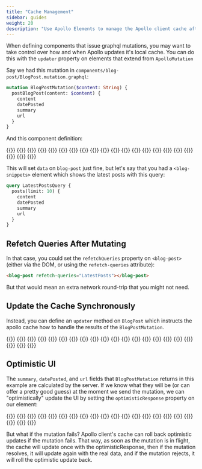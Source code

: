```yaml
---
title: "Cache Management"
sidebar: guides
weight: 20
description: "Use Apollo Elements to manage the Apollo client cache after GraphQL mutations"
---
```


When defining components that issue graphql mutations, you may want to take control over how and when Apollo updates it's local cache. You can do this with the `updater` property on elements that extend from `ApolloMutation`

Say we had this mutation in `components/blog-post/BlogPost.mutation.graphql`:

```graphql copy
mutation BlogPostMutation($content: String) {
  postBlogPost(content: $content) {
    content
    datePosted
    summary
    url
  }
}
```

And this component definition:

<code-tabs collection="libraries" default-tab="lit">
  {{<code-tab package="html">}}
{{<include blog-post-html.html>}}
{{</code-tab>}}
  {{<code-tab package="mixins">}}
{{<include blog-post-mixins.ts>}}
{{</code-tab>}}
  {{<code-tab package="lit">}}
{{<include blog-post-lit.ts>}}
{{</code-tab>}}
  {{<code-tab package="fast">}}
{{<include blog-post-fast.ts>}}
{{</code-tab>}}
  {{<code-tab package="haunted">}}
{{<include blog-post-haunted.ts>}}
{{</code-tab>}}
  {{<code-tab package="atomico">}}
{{<include blog-post-atomico.tsx>}}
{{</code-tab>}}
  {{<code-tab package="hybrids">}}
{{<include blog-post-hybrids.ts>}}
{{</code-tab>}}
</code-tabs>

This will set `data` on `blog-post` just fine, but let's say that you had a `<blog-snippets>` element which shows the latest posts with this query:

```graphql copy
query LatestPostsQuery {
  posts(limit: 10) {
    content
    datePosted
    summary
    url
  }
}
```

## Refetch Queries After Mutating
In that case, you could set the `refetchQueries` property on `<blog-post>` (either via the DOM, or using the `refetch-queries` attribute):

```html copy
<blog-post refetch-queries="LatestPosts"></blog-post>
```

But that would mean an extra network round-trip that you might not need.

## Update the Cache Synchronously
Instead, you can define an `updater` method on `BlogPost` which instructs the apollo cache how to handle the results of the `BlogPostMutation`.

<code-tabs collection="libraries" default-tab="lit">
  {{<code-tab package="html">}}
{{<include cache-update-html.html>}}
{{</code-tab>}}
  {{<code-tab package="mixins">}}
{{<include cache-update-mixins.ts>}}
{{</code-tab>}}
  {{<code-tab package="lit">}}
{{<include cache-update-lit.ts>}}
{{</code-tab>}}
  {{<code-tab package="fast">}}
{{<include cache-update-fast.ts>}}
{{</code-tab>}}
  {{<code-tab package="haunted">}}
{{<include cache-update-haunted.ts>}}
{{</code-tab>}}
  {{<code-tab package="atomico">}}
{{<include cache-update-atomico.tsx>}}
{{</code-tab>}}
  {{<code-tab package="hybrids">}}
{{<include cache-update-hybrids.ts>}}
{{</code-tab>}}
</code-tabs>

## Optimistic UI

The `summary`, `datePosted`, and `url` fields that `BlogPostMutation` returns in this example are calculated by the server. If we know what they will be (or can offer a pretty good guess) at the moment we send the mutation, we can "optimistically" update the UI by setting the `optimisticResponse` property on our element:

<code-tabs collection="libraries" default-tab="lit">
  {{<code-tab package="html">}}
{{<include optimistic-response-html.html>}}
{{</code-tab>}}
  {{<code-tab package="mixins">}}
{{<include optimistic-response-mixins.ts>}}
{{</code-tab>}}
  {{<code-tab package="lit">}}
{{<include optimistic-response-lit.ts>}}
{{</code-tab>}}
  {{<code-tab package="fast">}}
{{<include optimistic-response-fast.ts>}}
{{</code-tab>}}
  {{<code-tab package="haunted">}}
{{<include optimistic-response-haunted.ts>}}
{{</code-tab>}}
  {{<code-tab package="atomico">}}
{{<include optimistic-response-atomico.tsx>}}
{{</code-tab>}}
  {{<code-tab package="hybrids">}}
{{<include optimistic-response-hybrids.ts>}}
{{</code-tab>}}
</code-tabs>

But what if the mutation fails? Apollo client's cache can roll back optimistic updates if the mutation fails. That way, as soon as the mutation is in flight, the cache will update once with the optimisticResponse, then if the mutation resolves, it will update again with the real data, and if the mutation rejects, it will roll the optimistic update back.
